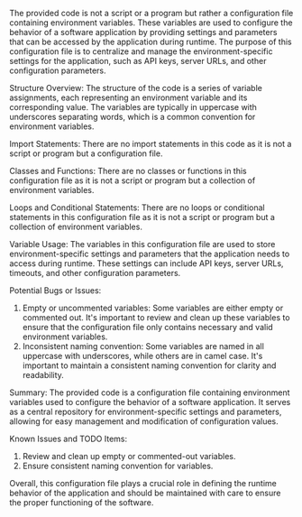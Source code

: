 The provided code is not a script or a program but rather a configuration file containing environment variables. These variables are used to configure the behavior of a software application by providing settings and parameters that can be accessed by the application during runtime. The purpose of this configuration file is to centralize and manage the environment-specific settings for the application, such as API keys, server URLs, and other configuration parameters.

Structure Overview:
The structure of the code is a series of variable assignments, each representing an environment variable and its corresponding value. The variables are typically in uppercase with underscores separating words, which is a common convention for environment variables.

Import Statements:
There are no import statements in this code as it is not a script or program but a configuration file.

Classes and Functions:
There are no classes or functions in this configuration file as it is not a script or program but a collection of environment variables.

Loops and Conditional Statements:
There are no loops or conditional statements in this configuration file as it is not a script or program but a collection of environment variables.

Variable Usage:
The variables in this configuration file are used to store environment-specific settings and parameters that the application needs to access during runtime. These settings can include API keys, server URLs, timeouts, and other configuration parameters.

Potential Bugs or Issues:
1. Empty or uncommented variables: Some variables are either empty or commented out. It's important to review and clean up these variables to ensure that the configuration file only contains necessary and valid environment variables.
2. Inconsistent naming convention: Some variables are named in all uppercase with underscores, while others are in camel case. It's important to maintain a consistent naming convention for clarity and readability.

Summary:
The provided code is a configuration file containing environment variables used to configure the behavior of a software application. It serves as a central repository for environment-specific settings and parameters, allowing for easy management and modification of configuration values.

Known Issues and TODO Items:
1. Review and clean up empty or commented-out variables.
2. Ensure consistent naming convention for variables.

Overall, this configuration file plays a crucial role in defining the runtime behavior of the application and should be maintained with care to ensure the proper functioning of the software.